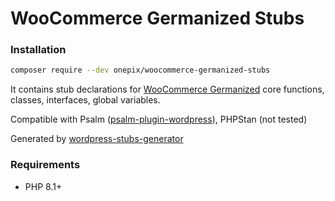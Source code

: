 # WooCommerce Germanized Stubs

### Installation

```bash
composer require --dev onepix/woocommerce-germanized-stubs
```

It contains stub declarations for [WooCommerce Germanized](https://vendidero.de/woocommerce-germanized) core functions, classes, interfaces, global variables.

Compatible with Psalm ([psalm-plugin-wordpress](https://github.com/psalm/psalm-plugin-wordpress)), PHPStan (not tested)

Generated by [wordpress-stubs-generator](https://github.com/0zd0/wordpress-stubs-generator)

### Requirements

- PHP 8.1+
